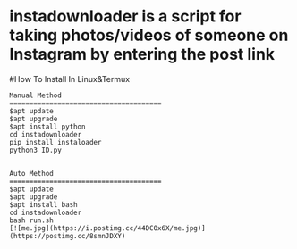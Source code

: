 # instadownloader is a script for taking photos/videos of someone on Instagram by entering the post link

   #How To Install In Linux&Termux

    Manual Method
    ======================================
    $apt update
    $apt upgrade
    $apt install python
    cd instadownloader
    pip install instaloader
    python3 ID.py


    Auto Method
    ======================================
    $apt update
    $apt upgrade
    $apt install bash
    cd instadownloader
    bash run.sh
    [![me.jpg](https://i.postimg.cc/44DC0x6X/me.jpg)](https://postimg.cc/8smnJDXY)
 
